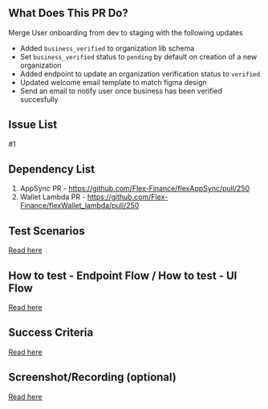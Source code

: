 ## What Does This PR Do?
Merge User onboarding from dev to staging with the following updates

- Added `business_verified` to organization lib schema
- Set `business_verified` status to `pending` by default on creation of a new organization
- Added endpoint to update an organization verification status to `verified`
- Updated welcome email template to match figma design
- Send an email to notify user once business has been verified succesfully

## Issue List
#1

## Dependency List
1. AppSync PR - https://github.com/Flex-Finance/flexAppSync/pull/250
2. Wallet Lambda PR - https://github.com/Flex-Finance/flexWallet_lambda/pull/250

## Test Scenarios
[Read here]()

## How to test - Endpoint Flow / How to test - UI Flow
[Read here]()

## Success Criteria
[Read here]()

## Screenshot/Recording (optional)
[Read here]()